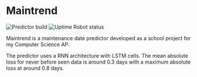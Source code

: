 # Maintrend
![Predictor build](https://github.com/Zxited/TrendlogDataApp/workflows/Predictor%20build/badge.svg?branch=master)
![Uptime Robot status](https://img.shields.io/uptimerobot/status/m784890546-9e5b8bbd9d46ed990eac5635?label=Serving%20API)

Maintrend is a maintenance date predictor developed as a school project for my Computer Science AP.

The predictor uses a RNN architecture with LSTM cells. The mean absolute loss for never before seen data is around 0.3 days with a maximum absolute loss at around 0.8 days.
